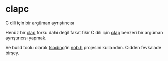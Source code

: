 # clapc

C dili için bir argüman ayrıştırıcısı

Henüz bir [clap](https://crates.iö/crates/clap) forku dahi değil fakat fikir C dili için [clap](https://crates.iö/crates/clap) benzeri bir argüman ayrıştırıcısı yapmak.

Ve build toolu olarak [tsoding](https://github.com/tsoding)'in [nob.h](https://github.com/tsoding/nob.h) projesini kullandım.
Cidden fevkalade birşey.
